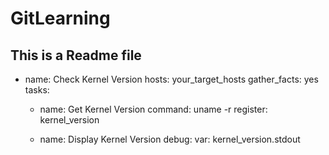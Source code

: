 # GitLearning
This is a Readme file
---
- name: Check Kernel Version
  hosts: your_target_hosts
  gather_facts: yes
  tasks:
    - name: Get Kernel Version
      command: uname -r
      register: kernel_version

    - name: Display Kernel Version
      debug:
        var: kernel_version.stdout

